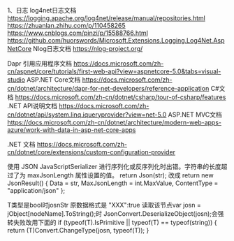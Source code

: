 ﻿1、日志
log4net日志文档
https://logging.apache.org/log4net/release/manual/repositories.html
https://zhuanlan.zhihu.com/p/110458265
https://www.cnblogs.com/pinzi/p/15588766.html
https://github.com/huorswords/Microsoft.Extensions.Logging.Log4Net.AspNetCore
Nlog日志文档
https://nlog-project.org/

Dapr 引用应用程序文档 https://docs.microsoft.com/zh-cn/aspnet/core/tutorials/first-web-api?view=aspnetcore-5.0&tabs=visual-studio
ASP.NET Core文档   https://docs.microsoft.com/zh-cn/dotnet/architecture/dapr-for-net-developers/reference-application
C#文档  https://docs.microsoft.com/zh-cn/dotnet/csharp/tour-of-csharp/features
.NET API说明文档 https://docs.microsoft.com/zh-cn/dotnet/api/system.linq.iqueryprovider?view=net-5.0
ASP.NET MVC文档 https://docs.microsoft.com/zh-cn/dotnet/architecture/modern-web-apps-azure/work-with-data-in-asp-net-core-apps

.NET 文档  https://docs.microsoft.com/zh-cn/dotnet/core/extensions/custom-configuration-provider


使用 JSON JavaScriptSerializer 进行序列化或反序列化时出错。字符串的长度超过了为 maxJsonLength 属性设置的值。
return Json(str);
改成
 return new JsonResult()
 {
     Data = str,
     MaxJsonLength = int.MaxValue,
     ContentType = "application/json"
 };


 T类型是bool时josnStr 原数据格式是 "XXX":true 
 读取该节点var josn = jObject[nodeName].ToString();时
  JsonConvert.DeserializeObject<T>(josn);会强转失败改用下面的
  if (typeof(T).IsPrimitive || typeof(T) == typeof(string))
                        {
                            return (T)Convert.ChangeType(josn, typeof(T));
                        }
